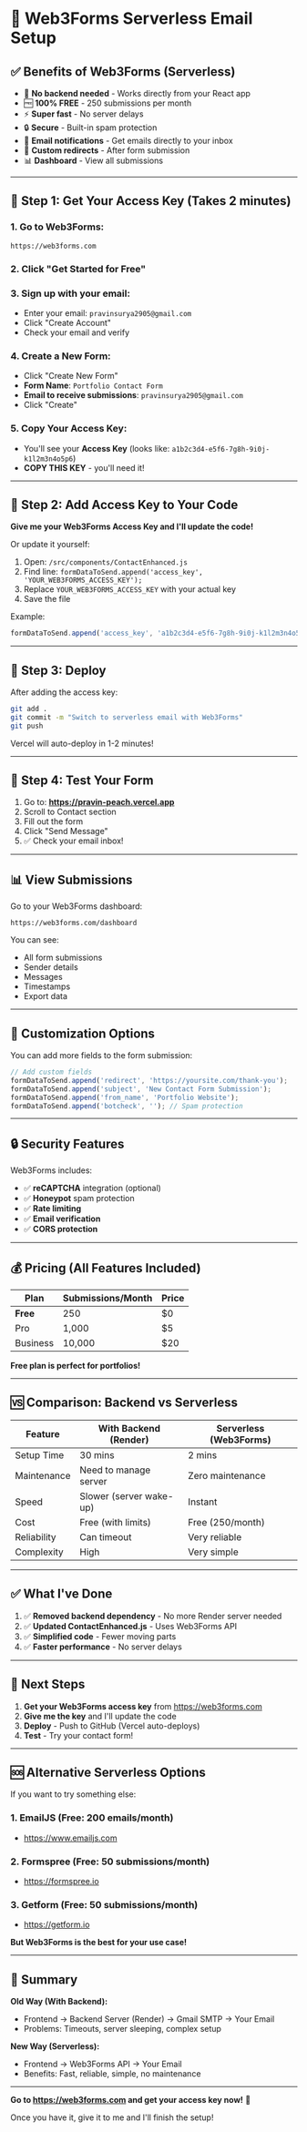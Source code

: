 # 🚀 Web3Forms Serverless Email Setup

## ✅ Benefits of Web3Forms (Serverless)

- 🎯 **No backend needed** - Works directly from your React app
- 🆓 **100% FREE** - 250 submissions per month
- ⚡ **Super fast** - No server delays
- 🔒 **Secure** - Built-in spam protection
- 📧 **Email notifications** - Get emails directly to your inbox
- 🎨 **Custom redirects** - After form submission
- 📊 **Dashboard** - View all submissions

---

## 📝 Step 1: Get Your Access Key (Takes 2 minutes)

### 1. Go to Web3Forms:
```
https://web3forms.com
```

### 2. Click "Get Started for Free"

### 3. Sign up with your email:
- Enter your email: `pravinsurya2905@gmail.com`
- Click "Create Account"
- Check your email and verify

### 4. Create a New Form:
- Click "Create New Form"
- **Form Name**: `Portfolio Contact Form`
- **Email to receive submissions**: `pravinsurya2905@gmail.com`
- Click "Create"

### 5. Copy Your Access Key:
- You'll see your **Access Key** (looks like: `a1b2c3d4-e5f6-7g8h-9i0j-k1l2m3n4o5p6`)
- **COPY THIS KEY** - you'll need it!

---

## 🔧 Step 2: Add Access Key to Your Code

**Give me your Web3Forms Access Key and I'll update the code!**

Or update it yourself:

1. Open: `/src/components/ContactEnhanced.js`
2. Find line: `formDataToSend.append('access_key', 'YOUR_WEB3FORMS_ACCESS_KEY');`
3. Replace `YOUR_WEB3FORMS_ACCESS_KEY` with your actual key
4. Save the file

Example:
```javascript
formDataToSend.append('access_key', 'a1b2c3d4-e5f6-7g8h-9i0j-k1l2m3n4o5p6');
```

---

## 🚀 Step 3: Deploy

After adding the access key:

```bash
git add .
git commit -m "Switch to serverless email with Web3Forms"
git push
```

Vercel will auto-deploy in 1-2 minutes!

---

## 🧪 Step 4: Test Your Form

1. Go to: **https://pravin-peach.vercel.app**
2. Scroll to Contact section
3. Fill out the form
4. Click "Send Message"
5. ✅ Check your email inbox!

---

## 📊 View Submissions

Go to your Web3Forms dashboard:
```
https://web3forms.com/dashboard
```

You can see:
- All form submissions
- Sender details
- Messages
- Timestamps
- Export data

---

## 🎨 Customization Options

You can add more fields to the form submission:

```javascript
// Add custom fields
formDataToSend.append('redirect', 'https://yoursite.com/thank-you');
formDataToSend.append('subject', 'New Contact Form Submission');
formDataToSend.append('from_name', 'Portfolio Website');
formDataToSend.append('botcheck', ''); // Spam protection
```

---

## 🔒 Security Features

Web3Forms includes:
- ✅ **reCAPTCHA** integration (optional)
- ✅ **Honeypot** spam protection
- ✅ **Rate limiting**
- ✅ **Email verification**
- ✅ **CORS protection**

---

## 💰 Pricing (All Features Included)

| Plan | Submissions/Month | Price |
|------|-------------------|-------|
| **Free** | 250 | $0 |
| Pro | 1,000 | $5 |
| Business | 10,000 | $20 |

**Free plan is perfect for portfolios!**

---

## 🆚 Comparison: Backend vs Serverless

| Feature | With Backend (Render) | Serverless (Web3Forms) |
|---------|----------------------|------------------------|
| Setup Time | 30 mins | 2 mins |
| Maintenance | Need to manage server | Zero maintenance |
| Speed | Slower (server wake-up) | Instant |
| Cost | Free (with limits) | Free (250/month) |
| Reliability | Can timeout | Very reliable |
| Complexity | High | Very simple |

---

## ✅ What I've Done

1. ✅ **Removed backend dependency** - No more Render server needed
2. ✅ **Updated ContactEnhanced.js** - Uses Web3Forms API
3. ✅ **Simplified code** - Fewer moving parts
4. ✅ **Faster performance** - No server delays

---

## 🎯 Next Steps

1. **Get your Web3Forms access key** from https://web3forms.com
2. **Give me the key** and I'll update the code
3. **Deploy** - Push to GitHub (Vercel auto-deploys)
4. **Test** - Try your contact form!

---

## 🆘 Alternative Serverless Options

If you want to try something else:

### 1. **EmailJS** (Free: 200 emails/month)
- https://www.emailjs.com

### 2. **Formspree** (Free: 50 submissions/month)
- https://formspree.io

### 3. **Getform** (Free: 50 submissions/month)
- https://getform.io

**But Web3Forms is the best for your use case!**

---

## 📝 Summary

**Old Way (With Backend):**
- Frontend → Backend Server (Render) → Gmail SMTP → Your Email
- Problems: Timeouts, server sleeping, complex setup

**New Way (Serverless):**
- Frontend → Web3Forms API → Your Email
- Benefits: Fast, reliable, simple, no maintenance

---

**Go to https://web3forms.com and get your access key now!** 🚀

Once you have it, give it to me and I'll finish the setup!
